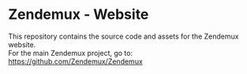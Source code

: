 # Zendemux - Website

This repository contains the source code and assets for the Zendemux website.<br>
For the main Zendemux project, go to: https://github.com/Zendemux/Zendemux
